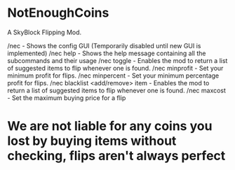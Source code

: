 # NotEnoughCoins

A SkyBlock Flipping Mod.


/nec - Shows the config GUI (Temporarily disabled until new GUI is implemented)
/nec help - Shows the help message containing all the subcommands and their usage
/nec toggle - Enables the mod to return a list of suggested items to flip whenever one is found.
/nec minprofit <amount>  - Set your minimum profit for flips.
/nec minpercent <amount>  - Set your minimum percentage profit for flips.
/nec blacklist <add/remove> item  - Enables the mod to return a list of suggested items to flip whenever one is found.
/nec maxcost <amount>  - Set the maximum buying price for a flip

# We are not liable for any coins you lost by buying items without checking, flips aren't always perfect
